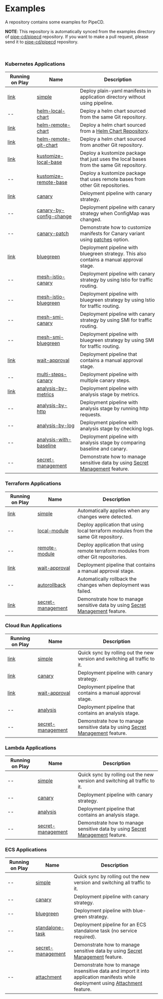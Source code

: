 # Examples

A repository contains some examples for PipeCD.

**NOTE**: This repository is automatically synced from the examples directory of [pipe-cd/pipecd](https://github.com/pipe-cd/pipecd/tree/master/examples) repository. If you want to make a pull request, please send it to [pipe-cd/pipecd](https://github.com/pipe-cd/pipecd) repository.

</br>

### Kubernetes Applications

| Running on Play | Name                                                                        | Description |
|-----------------|-----------------------------------------------------------------------------|-------------|
| [link](https://play.pipecd.dev/applications/558401f0-8a35-494a-a9ba-dd0afe79824e?project=play) | [simple](https://github.com/pipe-cd/examples/tree/master/kubernetes/simple) | Deploy plain-yaml manifests in application directory without using pipeline. |
| -- | [helm-local-chart](https://github.com/pipe-cd/examples/tree/master/kubernetes/helm-local-chart) | Deploy a helm chart sourced from the same Git repository. |
| [link](https://play.pipecd.dev/applications/36347720-8f03-417d-8465-094f7d4eb4b1?project=play) | [helm-remote-chart](https://github.com/pipe-cd/examples/tree/master/kubernetes/helm-remote-chart) | Deploy a helm chart sourced from a [Helm Chart Repository](https://helm.sh/docs/topics/chart_repository/). |
| [link](https://play.pipecd.dev/applications/f7fc49cf-71e1-4932-8ba4-8863eeace077?project=play) | [helm-remote-git-chart](https://github.com/pipe-cd/examples/tree/master/kubernetes/helm-remote-git-chart) | Deploy a helm chart sourced from another Git repository. |
| [link](https://play.pipecd.dev/applications/a01c3ebb-89d2-4569-bef7-d659412daa11?project=play) | [kustomize-local-base](https://github.com/pipe-cd/examples/tree/master/kubernetes/kustomize-local-base) | Deploy a kustomize package that just uses the local bases from the same Git repository. |
| -- | [kustomize-remote-base](https://github.com/pipe-cd/examples/tree/master/kubernetes/kustomize-remote-base) | Deploy a kustomize package that uses remote bases from other Git repositories. |
| [link](https://play.pipecd.dev/applications/374119cd-f3a8-47f2-93db-99f58855e5a4?project=play) | [canary](https://github.com/pipe-cd/examples/tree/master/kubernetes/canary) | Deloyment pipeline with canary strategy. |
| -- | [canary-by-config-change](https://github.com/pipe-cd/examples/tree/master/kubernetes/canary-by-config-change) | Deployment pipeline with canary strategy when ConfigMap was changed. |
| -- | [canary-patch](https://github.com/pipe-cd/examples/tree/master/kubernetes/canary-patch) | Demonstrate how to customize manifests for Canary variant using [patches](https://pipecd.dev/docs/user-guide/configuration-reference/#kubernetescanaryrolloutstageoptions) option. |
| [link](https://play.pipecd.dev/applications/b8575010-9619-4141-bb0e-6d58ee5d09c9?project=play) | [bluegreen](https://github.com/pipe-cd/examples/tree/master/kubernetes/bluegreen) | Deployment pipeline with bluegreen strategy. This also contains a manual approval stage. |
| -- | [mesh-istio-canary](https://github.com/pipe-cd/examples/tree/master/kubernetes/mesh-istio-canary) | Deployment pipeline with canary strategy by using Istio for traffic routing.  |
| -- | [mesh-istio-bluegreen](https://github.com/pipe-cd/examples/tree/master/kubernetes/mesh-istio-bluegreen) | Deployment pipeline with bluegreen strategy by using Istio for traffic routing. |
| -- | [mesh-smi-canary](https://github.com/pipe-cd/examples/tree/master/kubernetes/mesh-smi-canary) | Deployment pipeline with canary strategy by using SMI for traffic routing. |
| -- | [mesh-smi-bluegreen](https://github.com/pipe-cd/examples/tree/master/kubernetes/mesh-smi-bluegreen) | Deployment pipeline with bluegreen strategy by using SMI for traffic routing. |
| [link](https://play.pipecd.dev/applications/72dbd53e-a90a-41b3-8503-44af2edeb507?project=play) | [wait-approval](https://github.com/pipe-cd/examples/tree/master/kubernetes/wait-approval) | Deployment pipeline that contains a manual approval stage. |
| -- | [multi-steps-canary](https://github.com/pipe-cd/examples/tree/master/kubernetes/multi-steps-canary) | Deployment pipeline with multiple canary steps. |
| [link](https://play.pipecd.dev/applications/913a0bde-1f38-41e3-9f56-75910b8988a9?project=play) | [analysis-by-metrics](https://github.com/pipe-cd/examples/tree/master/kubernetes/analysis-by-metrics) | Deployment pipeline with analysis stage by metrics. |
| -- | [analysis-by-http](https://github.com/pipe-cd/examples/tree/master/kubernetes/analysis-by-http) | Deployment pipeline with analysis stage by running http requests. |
| -- | [analysis-by-log](https://github.com/pipe-cd/examples/tree/master/kubernetes/analysis-by-log) | Deployment pipeline with analysis stage by checking logs. |
| -- | [analysis-with-baseline](https://github.com/pipe-cd/examples/tree/master/kubernetes/analysis-with-baseline) | Deployment pipeline with analysis stage by comparing baseline and canary. |
| -- | [secret-management](https://github.com/pipe-cd/examples/tree/master/kubernetes/secret-management) | Demonstrate how to manage sensitive data by using [Secret Management](https://pipecd.dev/docs/user-guide/secret-management/) feature. |

### Terraform Applications

| Running on Play | Name                                                                        | Description |
|-----------------|-----------------------------------------------------------------------------|-------------|
| [link](https://play.pipecd.dev/applications/ece10473-0cdb-4fec-96a1-a3df8f2e3c6e?project=play) | [simple](https://github.com/pipe-cd/examples/tree/master/terraform/simple) |  Automatically applies when any changes were detected.  |
| -- | [local-module](https://github.com/pipe-cd/examples/tree/master/terraform/local-module) | Deploy application that using local terraform modules from the same Git repository. |
| -- | [remote-module](https://github.com/pipe-cd/examples/tree/master/terraform/remote-module) | Deploy application that using remote terraform modules from other Git repositories. |
| [link](https://play.pipecd.dev/applications/4726503e-68e0-40a0-b9cb-9761567f4745?project=play) | [wait-approval](https://github.com/pipe-cd/examples/tree/master/terraform/wait-approval) | Deployment pipeline that contains a manual approval stage. |
| -- | [autorollback](https://github.com/pipe-cd/examples/tree/master/terraform/auto-rollback) |  Automatically rollback the changes when deployment was failed.  |
| [link](https://play.pipecd.dev/applications/33b9b73b-acf2-4cd4-9e0c-ab2e9fad86d1?project=play) | [secret-management](https://github.com/pipe-cd/examples/tree/master/terraform/secret-management) | Demonstrate how to manage sensitive data by using [Secret Management](https://pipecd.dev/docs/user-guide/secret-management/) feature. |

### Cloud Run Applications

| Running on Play | Name                                                                        | Description |
|-----------------|-----------------------------------------------------------------------------|-------------|
| [link](https://play.pipecd.dev/applications/64eee87f-7fae-4760-81cc-c6e66f1b48c9?project=play) | [simple](https://github.com/pipe-cd/examples/tree/master/cloudrun/simple) | Quick sync by rolling out the new version and switching all traffic to it. |
| [link](https://play.pipecd.dev/applications/845613b4-f997-4682-9529-98f089480394?project=play) | [canary](https://github.com/pipe-cd/examples/tree/master/cloudrun/canary) | Deployment pipeline with canary strategy. |
| [link](https://play.pipecd.dev/applications/c1fcbca1-c3ed-41f6-b8d9-0a1ee28df5c3?project=play) | [wait-approval](https://github.com/pipe-cd/examples/tree/master/cloudrun/wait-approval) | Deployment pipeline that contains a manual approval stage. |
| -- | [analysis](https://github.com/pipe-cd/examples/tree/master/cloudrun/analysis) | Deployment pipeline that contains an analysis stage. |
| -- | [secret-management](https://github.com/pipe-cd/examples/tree/master/cloudrun/secret-management) | Demonstrate how to manage sensitive data by using [Secret Management](https://pipecd.dev/docs/user-guide/secret-management/) feature. |

### Lambda Applications

| Running on Play | Name                                                                        | Description |
|-----------------|-----------------------------------------------------------------------------|-------------|
| -- | [simple](https://github.com/pipe-cd/examples/tree/master/lambda/simple) | Quick sync by rolling out the new version and switching all traffic to it. |
| -- | [canary](https://github.com/pipe-cd/examples/tree/master/lambda/canary) | Deployment pipeline with canary strategy. |
| -- | [analysis](https://github.com/pipe-cd/examples/tree/master/lambda/analysis) | Deployment pipeline that contains an analysis stage. |
| -- | [secret-management](https://github.com/pipe-cd/examples/tree/master/lambda/secret-management) | Demonstrate how to manage sensitive data by using [Secret Management](https://pipecd.dev/docs/user-guide/secret-management/) feature. |

### ECS Applications

| Running on Play | Name                                                                        | Description |
|-----------------|-----------------------------------------------------------------------------|-------------|
| -- | [simple](https://github.com/pipe-cd/examples/tree/master/ecs/simple) | Quick sync by rolling out the new version and switching all traffic to it. |
| -- | [canary](https://github.com/pipe-cd/examples/tree/master/ecs/canary) | Deployment pipeline with canary strategy. |
| -- | [bluegreen](https://github.com/pipe-cd/examples/tree/master/ecs/bluegreen) | Deployment pipeline with blue-green strategy. |
| -- | [standalone-task](https://github.com/pipe-cd/examples/tree/master/ecs/standalone-task) | Deployment pipeline for an ECS standalone task (no service required). |
| -- | [secret-management](https://github.com/pipe-cd/examples/tree/master/ecs/secret-management) | Demonstrate how to manage sensitive data by using [Secret Management](https://pipecd.dev/docs/user-guide/managing-application/secret-management/) feature. |
| -- | [attachment](https://github.com/pipe-cd/examples/tree/master/ecs/attachment) | Demonstrate how to manage insensitive data and import it into application manifests while deployment using [Attachment](https://pipecd.dev/docs/user-guide/managing-application/attachment/) feature. |
